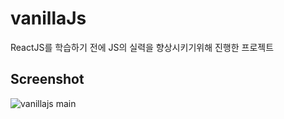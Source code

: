 # vanillaJs

ReactJS를 학습하기 전에 JS의 실력을 향상시키기위해 진행한 프로젝트

Screenshot
-----------

![vanillajs main](https://user-images.githubusercontent.com/42789883/79838261-ad86c580-83ed-11ea-979c-715ad388e1d3.png)
